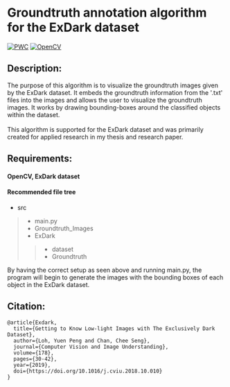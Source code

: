 # Groundtruth annotation algorithm for the ExDark dataset
[![PWC](https://img.shields.io/badge/Dataset-ExDark%20Repository-brightgreen?url=https://github.com/cs-chan/Exclusively-Dark-Image-Dataset&logo=Github)](https://github.com/cs-chan/Exclusively-Dark-Image-Dataset)
[![OpenCV](https://img.shields.io/badge/opencv-%23white.svg?style=for-the-badge&logo=opencv&logoColor=white)](https://docs.opencv.org/4.x/d6/d00/tutorial_py_root.html) <br/>
## Description:
The purpose of this algorithm is to visualize the groundtruth images given by the ExDark dataset. It embeds the groundtruth information from the '.txt' files into the images and allows the user to visualize the groundtruth images. It works by drawing bounding-boxes around the classified objects within the dataset.<br/><br/>
This algorithm is supported for the ExDark dataset and was primarily created for applied research in my thesis and research paper.

## Requirements:
#### OpenCV, ExDark dataset
#### Recommended file tree 

- src
> - main.py
> - Groundtruth_Images
> - ExDark
>> - dataset
>> - Groundtruth

By having the correct setup as seen above and running main.py, the program will begin to generate the images with the bounding boxes of each object in the ExDark dataset.

## Citation:
```
@article{Exdark,
  title={Getting to Know Low-light Images with The Exclusively Dark Dataset},
  author={Loh, Yuen Peng and Chan, Chee Seng},
  journal={Computer Vision and Image Understanding},
  volume={178},
  pages={30-42},
  year={2019},
  doi={https://doi.org/10.1016/j.cviu.2018.10.010}
}
```
